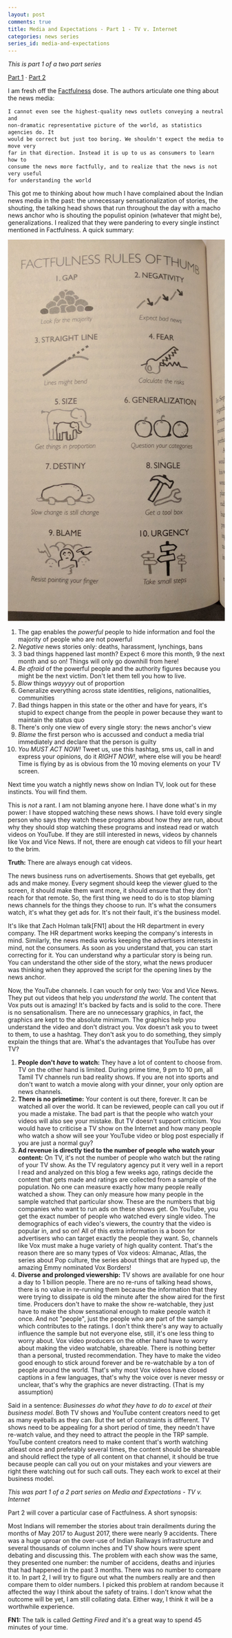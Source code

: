 ```yaml
---
layout: post
comments: true
title: Media and Expectations - Part 1 - TV v. Internet
categories: news series
series_id: media-and-expectations
---
```


_This is part 1 of a two part series_

[Part 1][5] &middot; [Part 2][6]

I am fresh off the [Factfulness][1] dose. The authors articulate one thing about
the news media:

```
I cannot even see the highest-quality news outlets conveying a neutral and
non-dramatic representative picture of the world, as statistics agencies do. It
would be correct but just too boring. We shouldn't expect the media to move very
far in that direction. Instead it is up to us as consumers to learn how to
consume the news more factfully, and to realize that the news is not very useful
for understanding the world
```

This got me to thinking about how much I have complained about the Indian news
media in the past: the unnecessary sensationalization of stories, the shouting,
the talking head shows that run throughout the day with a macho news anchor who
is shouting the populist opinion (whatever that might be), generalizations. I
realized that they were pandering to every single instinct mentioned in
Factfulness. A quick summary:

![img][2]

1. The gap enables the _powerful_ people to hide information and fool the
   majority of people who are not powerful
1. _Negative_ news stories only: deaths, harassment, lynchings, bans
1. 3 bad things happened last month? Expect 6 more this month, 9 the next month
   and so on! Things will only go downhill from here!
1. _Be afraid_ of the powerful people and the authority figures because you
   might be the next victim. Don't let them tell you how to live.
1. _Blow_ things _wayyyy_ out of proportion
1. Generalize everything across state identities, religions, nationalities,
   communities
1. Bad things happen in this state or the other and have for years, it's stupid
   to expect change from the people in power because they want to maintain the
   status quo
1. There's only one view of every single story: the news anchor's view
1. _Blame_ the first person who is accussed and conduct a media trial
   immediately and declare that the person is guilty
1. _You MUST ACT NOW!_ Tweet us, use this hashtag, sms us, call in and express
   your opinions, do it _RIGHT NOW!_, where else will you be heard! Time is
   flying by as is obvious from the 10 moving elements on your TV screen.

Next time you watch a nightly news show on Indian TV, look out for these
instincts. You will find them.

This is _not_ a rant. I am not blaming anyone here. I have done what's in my
power: I have stopped watching these news shows. I have told every single person
who says they watch these programs about how they are run, about why they should
stop watching these programs and instead read or watch videos on YouTube. If
they are still interested in news, videos by channels like Vox and Vice News. If
not, there are enough cat videos to fill your heart to the brim.

**Truth:** There are always enough cat videos.

The news business runs on advertisements. Shows that get eyeballs, get ads and
make money. Every segment should keep the viewer glued to the screen, it should
make them want more, it should ensure that they don't reach for that remote. So,
the first thing we need to do is to stop blaming news channels for the things
they choose to run. It's what the consumers watch, it's what they get ads for.
It's not their fault, it's the business model.

It's like that Zach Holman talk[FN1] about the HR department in every company. The HR
department works keeping the company's interests in mind. Similarly, the news
media works keeping the advertisers interests in mind, not the consumers. As
soon as you understand that, you can start correcting for it. You can understand
why a particular story is being run. You can understand the other side of the
story, what the news producer was thinking when they approved the script for the
opening lines by the news anchor.

Now, the YouTube channels. I can vouch for only two: Vox and Vice News. They put
out videos that help you _understand the world_. The content that Vox puts out
is amazing! It's backed by facts and is solid to the core. There is no
sensationalism. There are no unnecessary graphics, in fact, the graphics are
kept to the absolute minimum. The graphics help you understand the video and
don't distract you. Vox doesn't ask you to tweet to them, to use a hashtag. They
don't ask you to do something, they simply explain the things that are. What's
the advantages that YouTube has over TV?

1. **People don't _have_ to watch:** They have a lot of content to choose from. TV
   on the other hand is limited. During prime time, 9 pm to 10 pm, all Tamil TV
   channels run bad reality shows. If you are not into sports and don't want to
   watch a movie along with your dinner, your only option are news channels.
1. **There is no primetime:** Your content is out there, forever. It can be
   watched all over the world. It can be reviewed, people can call you out if
   you made a mistake. The bad part is that the people who watch your videos
   will also see your mistake. But TV doesn't support criticism. You would have
   to criticise a TV show on the Internet and how many people who watch a show
   will see your YouTube video or blog post especially if you are just a normal
   guy?
1. **Ad revenue is directly tied to the number of people who watch your
   content:** On TV, it's not the number of people who watch but the rating of
   your TV show. As the TV regulatory agency put it very well in a report I read
   and analyzed on this blog a few weeks ago, ratings decide the content that
   gets made and ratings are collected from a sample of the population. No one
   can measure exactly how many people really watched a show. They can only
   measure how many people in the sample watched that particular show. These are
   the numbers that big companies who want to run ads on these shows get. On
   YouTube, you get the exact number of people who watched every single video.
   The demographics of each video's viewers, the country that the video is
   popular in, and so on! All of this extra information is a boon for
   advertisers who can target exactly the people they want. So, channels like
   Vox must make a huge variety of high quality content. That's the reason there
   are so many types of Vox videos: Almanac, Atlas, the series about Pop
   culture, the series about things that are hyped up, the amazing Emmy
   nominated Vox Borders!
1. **Diverse and prolonged viewership:** TV shows are available for one hour a
   day to 1 billion people. There are no re-runs of talking head shows, there is
   no value in re-running them because the information that they were trying to
   dissipate is old the minute after the show aired for the first time.
   Producers don't have to make the show re-watchable, they just have to make
   the show sensational enough to make people watch it once. And not "people",
   just the people who are part of the sample which contributes to the ratings.
   I don't think there's any way to actually influence the sample but not
   everyone else, still, it's one less thing to worry about. Vox video producers
   on the other hand have to worry about making the video watchable, shareable.
   There is nothing better than a personal, trusted recommendation. They have to
   make the video good enough to stick around forever and be re-watchable by a
   ton of people around the world. That's why most Vox videos have closed
   captions in a few languages, that's why the voice over is never messy or
   unclear, that's why the graphics are never distracting. (That is my
   assumption)

Said in a sentence: _Businesses do what they have to do to excel at their
business model_. Both TV shows and YouTube content creators need to get as many
eyeballs as they can. But the set of constraints is different. TV shows need to
be appealing for a short period of time, they needn't have re-watch value, and
they need to attract the people in the TRP sample. YouTube content creators need
to make content that's worth watching atleast once and preferably several times,
the content should be shareable and should reflect the type of all content on
that channel, it should be true because people can call you out on your mistakes
and your viewers are right there watching out for such call outs. They each work
to excel at their business model.

_This was part 1 of a 2 part series on Media and Expectations - TV v. Internet_

Part 2 will cover a particular case of Factfulness. A short synopsis:

Most Indians will remember the stories about train derailments during the months
of May 2017 to August 2017, there were nearly 9 accidents. There was a huge
uproar on the over-use of Indian Railways infrastructure and several thousands
of column inches and TV show hours were spent debating and discussing this. The
problem with each show was the same, they presented one number: the number of
accidens, deaths and injuries that had happened in the past 3 months. There was
no number to compare it to. In part 2, I will try to figure out what the numbers
really are and then compare them to older numbers. I picked this problem at
random because it affected the way I think about the safety of trains. I don't
know what the outcome will be yet, I am still collating data. Either way, I
think it will be a worthwhile experience.

**FN1:** The talk is called _Getting Fired_ and it's a great way to spend 45
minutes of your time.

[1]: https://www.goodreads.com/book/show/34890015-factfulness
[2]: /public/img/news-media-11.jpg
[5]: https://blog.siddharthkannan.in/news/series/2018/07/30/news-media-expectations-1/
[6]: https://blog.siddharthkannan.in/news/series/2018/08/17/news-media-expectations-2/
